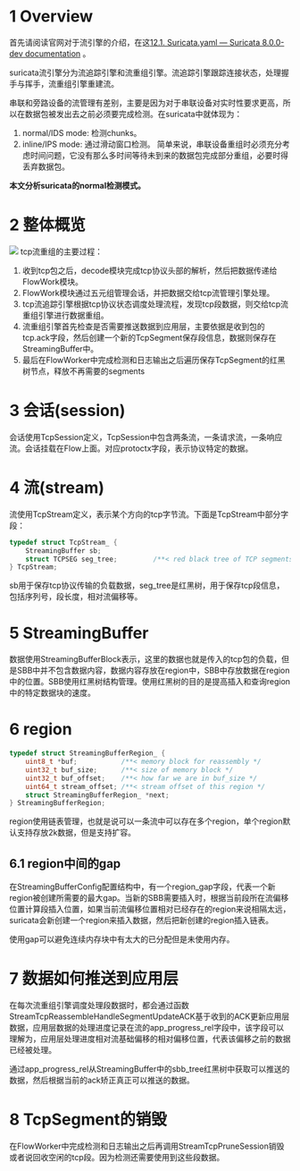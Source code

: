 # 1 Overview
首先请阅读官网对于流引擎的介绍，在这[12.1. Suricata.yaml — Suricata 8.0.0-dev documentation](https://docs.suricata.io/en/latest/configuration/suricata-yaml.html#stream-engine) 。

suricata流引擎分为流追踪引擎和流重组引擎。流追踪引擎跟踪连接状态，处理握手与挥手，流重组引擎重建流。

串联和旁路设备的流管理有差别，主要是因为对于串联设备对实时性要求更高，所以在数据包被发出去之前必须要完成检测。在suricata中就体现为：
1. normal/IDS mode: 检测chunks。
2. inline/IPS mode: 通过滑动窗口检测。
简单来说，串联设备重组时必须充分考虑时间问题，它没有那么多时间等待未到来的数据包完成部分重组，必要时得丢弃数据包。

**本文分析suricata的normal检测模式。**

# 2 整体概览
![](suricata-tcp-流重组.drawio.png)
tcp流重组的主要过程：
1. 收到tcp包之后，decode模块完成tcp协议头部的解析，然后把数据传递给FlowWork模块。
2. FlowWork模块通过五元组管理会话，并把数据交给tcp流管理引擎处理。
3. tcp流追踪引擎根据tcp协议状态调度处理流程，发现tcp段数据，则交给tcp流重组引擎进行数据重组。
4. 流重组引擎首先检查是否需要推送数据到应用层，主要依据是收到包的tcp.ack字段，然后创建一个新的TcpSegment保存段信息，数据则保存在StreamingBuffer中。
5. 最后在FlowWorker中完成检测和日志输出之后遍历保存TcpSegment的红黑树节点，释放不再需要的segments

# 3 会话(session)
会话使用TcpSession定义，TcpSession中包含两条流，一条请求流，一条响应流。会话挂载在Flow上面。对应protoctx字段，表示协议特定的数据。

# 4 流(stream)
流使用TcpStream定义，表示某个方向的tcp字节流。下面是TcpStream中部分字段：
```c
typedef struct TcpStream_ {
    StreamingBuffer sb;
    struct TCPSEG seg_tree;         /**< red black tree of TCP segments. Data is stored in TcpStream::sb */
} TcpStream;
```
sb用于保存tcp协议传输的负载数据，seg_tree是红黑树，用于保存tcp段信息，包括序列号，段长度，相对流偏移等。

# 5 StreamingBuffer
数据使用StreamingBufferBlock表示，这里的数据也就是传入的tcp包的负载，但是SBB中并不包含数据内容，数据内容存放在region中，SBB中存放数据在region中的位置。SBB使用红黑树结构管理。使用红黑树的目的是提高插入和查询region中的特定数据块的速度。

# 6 region
```c
typedef struct StreamingBufferRegion_ {
    uint8_t *buf;           /**< memory block for reassembly */
    uint32_t buf_size;      /**< size of memory block */
    uint32_t buf_offset;    /**< how far we are in buf_size */
    uint64_t stream_offset; /**< stream offset of this region */
    struct StreamingBufferRegion_ *next;
} StreamingBufferRegion;
```
region使用链表管理，也就是说可以一条流中可以存在多个region，单个region默认支持存放2k数据，但是支持扩容。

## 6.1 region中间的gap
在StreamingBufferConfig配置结构中，有一个region_gap字段，代表一个新region被创建所需要的最大gap。当新的SBB需要插入时，根据当前段所在流偏移位置计算段插入位置，如果当前流偏移位置相对已经存在的region来说相隔太远，suricata会新创建一个region来插入数据，然后把新创建的region插入链表。

使用gap可以避免连续内存块中有太大的已分配但是未使用内存。

# 7 数据如何推送到应用层
在每次流重组引擎调度处理段数据时，都会通过函数StreamTcpReassembleHandleSegmentUpdateACK基于收到的ACK更新应用层数据，应用层数据的处理进度记录在流的app_progress_rel字段中，该字段可以理解为，应用层处理进度相对流基础偏移的相对偏移位置，代表该偏移之前的数据已经被处理。

通过app_progress_rel从StreamingBuffer中的sbb_tree红黑树中获取可以推送的数据，然后根据当前的ack矫正真正可以推送的数据。

# 8 TcpSegment的销毁
在FlowWorker中完成检测和日志输出之后再调用StreamTcpPruneSession销毁或者说回收空闲的tcp段。因为检测还需要使用到这些段数据。